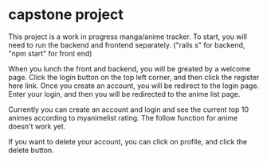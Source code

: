 # capstone project

This project is a work in progress manga/anime tracker. To start, you will need to run the backend and frontend separately. ("rails s" for backend, "npm start" for front end)

When you lunch the front and backend, you will be greated by a welcome page. Click the login button on the top left corner, and then click the register here link. Once you create an account, you will be redirect to the login page. Enter your login, and then you will be redirected to the anime list page.

Currently you can create an account and login and see the current top 10 animes according to myanimelist rating. The follow function for anime doesn't work yet.

If you want to delete your account, you can click on profile, and click the delete button.

